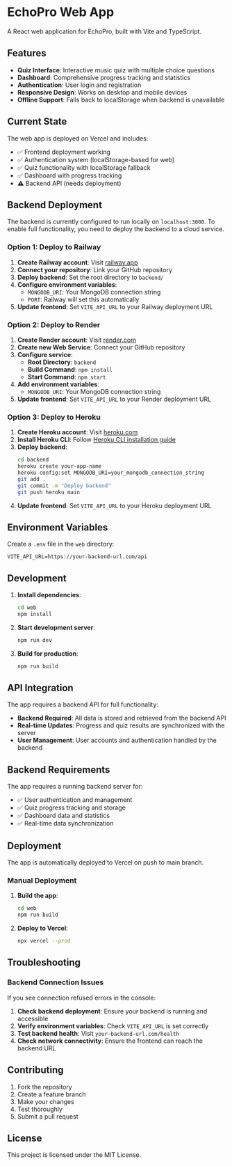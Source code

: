 # EchoPro Web App

A React web application for EchoPro, built with Vite and TypeScript.

## Features

- **Quiz Interface**: Interactive music quiz with multiple choice questions
- **Dashboard**: Comprehensive progress tracking and statistics
- **Authentication**: User login and registration
- **Responsive Design**: Works on desktop and mobile devices
- **Offline Support**: Falls back to localStorage when backend is unavailable

## Current State

The web app is deployed on Vercel and includes:

- ✅ Frontend deployment working
- ✅ Authentication system (localStorage-based for web)
- ✅ Quiz functionality with localStorage fallback
- ✅ Dashboard with progress tracking
- ⚠️ Backend API (needs deployment)

## Backend Deployment

The backend is currently configured to run locally on `localhost:3000`. To enable full functionality, you need to deploy the backend to a cloud service.

### Option 1: Deploy to Railway

1. **Create Railway account**: Visit [railway.app](https://railway.app)
2. **Connect your repository**: Link your GitHub repository
3. **Deploy backend**: Set the root directory to `backend/`
4. **Configure environment variables**:
   - `MONGODB_URI`: Your MongoDB connection string
   - `PORT`: Railway will set this automatically
5. **Update frontend**: Set `VITE_API_URL` to your Railway deployment URL

### Option 2: Deploy to Render

1. **Create Render account**: Visit [render.com](https://render.com)
2. **Create new Web Service**: Connect your GitHub repository
3. **Configure service**:
   - **Root Directory**: `backend`
   - **Build Command**: `npm install`
   - **Start Command**: `npm start`
4. **Add environment variables**:
   - `MONGODB_URI`: Your MongoDB connection string
5. **Update frontend**: Set `VITE_API_URL` to your Render deployment URL

### Option 3: Deploy to Heroku

1. **Create Heroku account**: Visit [heroku.com](https://heroku.com)
2. **Install Heroku CLI**: Follow [Heroku CLI installation guide](https://devcenter.heroku.com/articles/heroku-cli)
3. **Deploy backend**:
   ```bash
   cd backend
   heroku create your-app-name
   heroku config:set MONGODB_URI=your_mongodb_connection_string
   git add .
   git commit -m "Deploy backend"
   git push heroku main
   ```
4. **Update frontend**: Set `VITE_API_URL` to your Heroku deployment URL

## Environment Variables

Create a `.env` file in the `web` directory:

```env
VITE_API_URL=https://your-backend-url.com/api
```

## Development

1. **Install dependencies**:
   ```bash
   cd web
   npm install
   ```

2. **Start development server**:
   ```bash
   npm run dev
   ```

3. **Build for production**:
   ```bash
   npm run build
   ```

## API Integration

The app requires a backend API for full functionality:

- **Backend Required**: All data is stored and retrieved from the backend API
- **Real-time Updates**: Progress and quiz results are synchronized with the server
- **User Management**: User accounts and authentication handled by the backend

## Backend Requirements

The app requires a running backend server for:
- ✅ User authentication and management
- ✅ Quiz progress tracking and storage
- ✅ Dashboard data and statistics
- ✅ Real-time data synchronization

## Deployment

The app is automatically deployed to Vercel on push to main branch.

### Manual Deployment

1. **Build the app**:
   ```bash
   cd web
   npm run build
   ```

2. **Deploy to Vercel**:
   ```bash
   npx vercel --prod
   ```

## Troubleshooting

### Backend Connection Issues

If you see connection refused errors in the console:

1. **Check backend deployment**: Ensure your backend is running and accessible
2. **Verify environment variables**: Check `VITE_API_URL` is set correctly
3. **Test backend health**: Visit `your-backend-url.com/health`
4. **Check network connectivity**: Ensure the frontend can reach the backend URL

## Contributing

1. Fork the repository
2. Create a feature branch
3. Make your changes
4. Test thoroughly
5. Submit a pull request

## License

This project is licensed under the MIT License.
